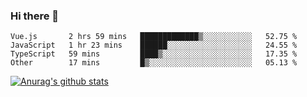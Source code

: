 ### Hi there 👋



<!--
**webB1an/webB1an** is a ✨ _special_ ✨ repository because its `README.md` (this file) appears on your GitHub profile.

Here are some ideas to get you started:

- 🔭 I’m currently working on ...
- 🌱 I’m currently learning ...
- 👯 I’m looking to collaborate on ...
- 🤔 I’m looking for help with ...
- 💬 Ask me about ...
- 📫 How to reach me: ...
- 😄 Pronouns: ...
- ⚡ Fun fact: ...
-->

<!--START_SECTION:waka-->

```text
Vue.js       2 hrs 59 mins   █████████████▒░░░░░░░░░░░   52.75 %
JavaScript   1 hr 23 mins    ██████░░░░░░░░░░░░░░░░░░░   24.55 %
TypeScript   59 mins         ████▒░░░░░░░░░░░░░░░░░░░░   17.35 %
Other        17 mins         █▒░░░░░░░░░░░░░░░░░░░░░░░   05.13 %
```

<!--END_SECTION:waka-->


[![Anurag's github stats](https://github-readme-stats.vercel.app/api?username=webB1an&show_icons=true&theme=radical)](https://github.com/anuraghazra/github-readme-stats)

